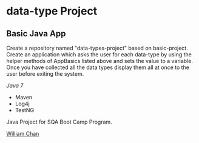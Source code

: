 # data-type Project
## Basic Java App

Create a repository named "data-types-project" based on basic-project. Create an application which asks the user for each data-type by using the helper methods of AppBasics listed above and sets the value to a variable. Once you have collected all the data types display them all at once to the user before exiting the system.

*Java 7*

* Maven
* Log4j
* TestNG

Java Project for SQA Boot Camp Program. 

[William Chan](https://github.com/winglim701)
